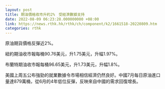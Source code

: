 ```yaml
---
layout: post
title: 期油價格收市升約2%　受經濟數據支持
date: 2022-08-09 06:23:28.000000000 +08:00
link: https://news.rthk.hk/rthk/ch/component/k2/1661518-20220809.htm
categories: rthk
---
```


原油期貨價格反彈近2%。

紐約期油收市報每桶90.76美元，升1.75美元，升幅1.97%。

布蘭特期油收市報每桶96.65美元，升1.73美元，升幅1.8%。

美國上周五公布強勁的就業數據令市場相信經濟仍然良好。中國7月每日原油進口量達879萬桶，從6月的4年低位反彈，反映來自中國的需求回復增長。
